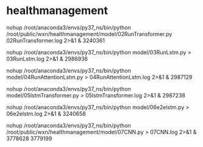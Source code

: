 # healthmanagement

nohup /root/anaconda3/envs/py37_ns/bin/python /root/public/wxn/healthmanagement/model/02RunTransformer.py 02RunTransformer.log 2>&1 &   3240361

nohup /root/anaconda3/envs/py37_ns/bin/python model/03RunLstm.py > 03RunLstm.log 2>&1 &  2986936

nohup /root/anaconda3/envs/py37_ns/bin/python model/04RunAttentionLstm.py > 04RunAttentionLstm.log 2>&1 & 2987129

nohup /root/anaconda3/envs/py37_ns/bin/python model/05lstmTransformer.py > 05lstmTransformer.log 2>&1 & 2987238

nohup /root/anaconda3/envs/py37_ns/bin/python model/06e2elstm.py > 06e2elstm.log 2>&1 & 3240658

nohup /root/anaconda3/envs/py37_ns/bin/python /root/public/wxn/healthmanagement/model/07CNN.py > 07CNN.log 2>&1 &  3778628 3779199
